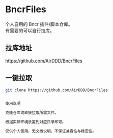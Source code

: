 # BncrFiles

个人自用的 Bncr 插件/脚本仓库。  
有需要的可以自行拉库。

## 拉库地址

https://github.com/AirDDD/BncrFiles


## 一键拉取

```bash
git clone https://github.com/AirDDD/BncrFiles


使用说明

克隆仓库或直接拉取所需文件。

根据实际环境放置到对应目录即可。

仅供个人使用，无文档说明，不保证兼容性与稳定性。
